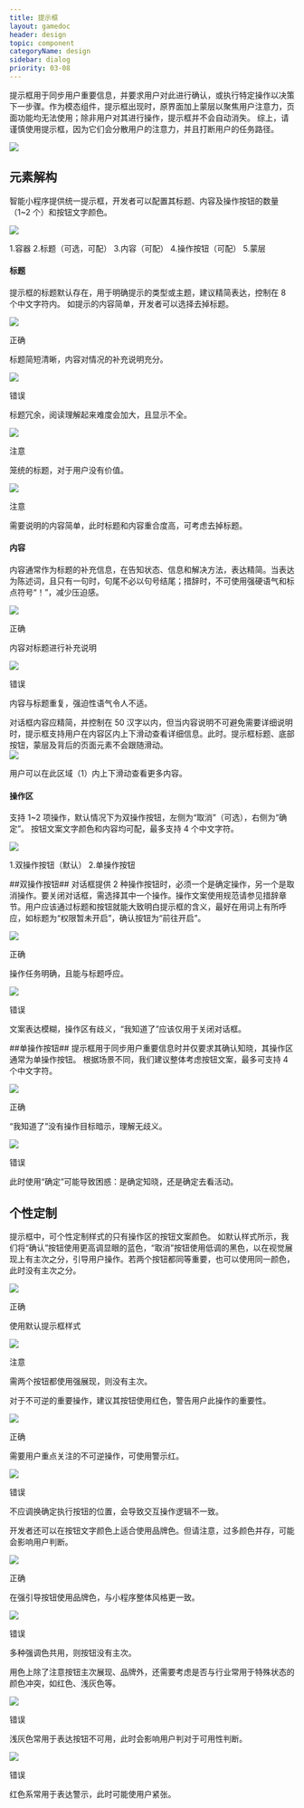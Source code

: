 ```yaml
---
title: 提示框
layout: gamedoc
header: design
topic: component
categoryName: design
sidebar: dialog
priority: 03-08
---
```

提示框用于同步用户重要信息，并要求用户对此进行确认，或执行特定操作以决策下一步骤。作为模态组件，提示框出现时，原界面加上蒙层以聚焦用户注意力，页面功能均无法使用；除非用户对其进行操作，提示框并不会自动消失。
综上，请谨慎使用提示框，因为它们会分散用户的注意力，并且打断用户的任务路径。
<div class="m-doc-custom-examples">
	<div class="m-doc-custom-examples-error ">
		<img src="/img/game/design/component/dialog/1.png">
	</div>
</div>

## 元素解构
智能小程序提供统一提示框，开发者可以配置其标题、内容及操作按钮的数量（1~2 个）和按钮文字颜色。
<div class="m-doc-custom-examples">
	<div class="m-doc-custom-examples-error ">
		<img src="/img/game/design/component/dialog/2.png">
		<p class="m-doc-custom-examples-text">1.容器
2.标题（可选，可配）
3.内容（可配）
4.操作按钮（可配）
5.蒙层</p>
	</div>
</div>

#### 标题
提示框的标题默认存在，用于明确提示的类型或主题，建议精简表达，控制在 8 个中文字符内。
如提示的内容简单，开发者可以选择去掉标题。
<div class="m-doc-custom-examples">
	<div class="m-doc-custom-examples-correct">
		<img src="/img/game/design/component/dialog/3-1.png">
		<p class="m-doc-custom-examples-title">正确</p><p class="m-doc-custom-examples-text">标题简短清晰，内容对情况的补充说明充分。</p>
	</div>
	<div class="m-doc-custom-examples-error ">
		<img src="/img/game/design/component/dialog/3-2.png">
		<p class="m-doc-custom-examples-title">错误</p><p class="m-doc-custom-examples-text">标题冗余，阅读理解起来难度会加大，且显示不全。</p>
	</div>
</div>


<div class="m-doc-custom-examples">
	<div class="m-doc-custom-examples-warning">
		<img src="/img/game/design/component/dialog/4-1.png">
		<p class="m-doc-custom-examples-title">注意</p><p class="m-doc-custom-examples-text">笼统的标题，对于用户没有价值。</p>
	</div>
	<div class="m-doc-custom-examples-warning">
		<img src="/img/game/design/component/dialog/4-2.png">
		<p class="m-doc-custom-examples-title">注意</p><p class="m-doc-custom-examples-text">需要说明的内容简单，此时标题和内容重合度高，可考虑去掉标题。</p>
	</div>
</div>

#### 内容
内容通常作为标题的补充信息，在告知状态、信息和解决方法，表达精简。当表达为陈述词，且只有一句时，句尾不必以句号结尾；措辞时，不可使用强硬语气和标点符号“！”，减少压迫感。
<div class="m-doc-custom-examples">
	<div class="m-doc-custom-examples-correct">
		<img src="/img/game/design/component/dialog/5-1.png">
		<p class="m-doc-custom-examples-title">正确</p><p class="m-doc-custom-examples-text">内容对标题进行补充说明</p>
	</div>
	<div class="m-doc-custom-examples-error ">
		<img src="/img/game/design/component/dialog/5-2.png">
		<p class="m-doc-custom-examples-title">错误</p><p class="m-doc-custom-examples-text">内容与标题重复，强迫性语气令人不适。</p>
	</div>
</div>
对话框内容应精简，并控制在 50 汉字以内，但当内容说明不可避免需要详细说明时，提示框支持用户在内容区内上下滑动查看详细信息。此时。提示框标题、底部按钮，蒙层及背后的页面元素不会跟随滑动。
<div class="m-doc-custom-examples">
	<div class="m-doc-custom-examples-error ">
		<img src="/img/game/design/component/dialog/6.png">
		<p class="m-doc-custom-examples-text">
			用户可以在此区域（1）内上下滑动查看更多内容。</p>
	</div>
</div>

#### 操作区
支持 1~2 项操作，默认情况下为双操作按钮，左侧为“取消”（可选），右侧为“确定”。
按钮文案文字颜色和内容均可配，最多支持 4 个中文字符。
<div class="m-doc-custom-examples">
	<div class="m-doc-custom-examples-error ">
		<img src="/img/game/design/component/dialog/7.png">
		<p class="m-doc-custom-examples-text">1.双操作按钮（默认）
2.单操作按钮</p>
	</div>
</div>

##双操作按钮##
对话框提供 2 种操作按钮时，必须一个是确定操作，另一个是取消操作。要关闭对话框，需选择其中一个操作。操作文案使用规范请参见措辞章节。用户应该通过标题和按钮就能大致明白提示框的含义，最好在用词上有所呼应，如标题为“权限暂未开启”，确认按钮为“前往开启”。
<div class="m-doc-custom-examples">
	<div class="m-doc-custom-examples-correct">
		<img src="/img/game/design/component/dialog/8-1.png">
		<p class="m-doc-custom-examples-title">正确</p><p class="m-doc-custom-examples-text">操作任务明确，且能与标题呼应。</p>
	</div>
	<div class="m-doc-custom-examples-error ">
		<img src="/img/game/design/component/dialog/8-2.png">
		<p class="m-doc-custom-examples-title">错误</p><p class="m-doc-custom-examples-text">文案表达模糊，操作区有歧义，“我知道了”应该仅用于关闭对话框。</p>
	</div>
</div>

##单操作按钮##
提示框用于同步用户重要信息时并仅要求其确认知晓，其操作区通常为单操作按钮。
根据场景不同，我们建议整体考虑按钮文案，最多可支持 4 个中文字符。
<div class="m-doc-custom-examples">
	<div class="m-doc-custom-examples-correct">
		<img src="/img/game/design/component/dialog/9-1.png">
		<p class="m-doc-custom-examples-title">正确</p><p class="m-doc-custom-examples-text">“我知道了”没有操作目标暗示，理解无歧义。</p>
	</div>
	<div class="m-doc-custom-examples-error ">
		<img src="/img/game/design/component/dialog/9-2.png">
		<p class="m-doc-custom-examples-title">错误</p><p class="m-doc-custom-examples-text">此时使用“确定”可能导致困惑：是确定知晓，还是确定去看活动。</p>
	</div>
</div>


## 个性定制
提示框中，可个性定制样式的只有操作区的按钮文案颜色。
如默认样式所示，我们将“确认”按钮使用更高调显眼的蓝色，“取消”按钮使用低调的黑色，以在视觉展现上有主次之分，引导用户操作。若两个按钮都同等重要，也可以使用同一颜色，此时没有主次之分。
<div class="m-doc-custom-examples">
	<div class="m-doc-custom-examples-correct">
		<img src="/img/game/design/component/dialog/10-1.png">
		<p class="m-doc-custom-examples-title">正确</p><p class="m-doc-custom-examples-text">使用默认提示框样式</p>
	</div>
	<div class="m-doc-custom-examples-warning">
		<img src="/img/game/design/component/dialog/10-2.png">
		<p class="m-doc-custom-examples-title">注意</p><p class="m-doc-custom-examples-text">需两个按钮都使用强展现，则没有主次。</p>
	</div>

</div>

对于不可逆的重要操作，建议其按钮使用红色，警告用户此操作的重要性。
<div class="m-doc-custom-examples">
	<div class="m-doc-custom-examples-correct">
		<img src="/img/game/design/component/dialog/11-1.png">
		<p class="m-doc-custom-examples-title">正确</p><p class="m-doc-custom-examples-text">需要用户重点关注的不可逆操作，可使用警示红。</p>
	</div>
	<div class="m-doc-custom-examples-error">
		<img src="/img/game/design/component/dialog/11-2.png">
		<p class="m-doc-custom-examples-title">错误</p><p class="m-doc-custom-examples-text">不应调换确定执行按钮的位置，会导致交互操作逻辑不一致。</p>
	</div>
</div>

开发者还可以在按钮文字颜色上适合使用品牌色。但请注意，过多颜色并存，可能会影响用户判断。
<div class="m-doc-custom-examples">
	<div class="m-doc-custom-examples-correct">
		<img src="/img/game/design/component/dialog/12-1.png">
		<p class="m-doc-custom-examples-title">正确</p><p class="m-doc-custom-examples-text">在强引导按钮使用品牌色，与小程序整体风格更一致。</p>
	</div>
	<div class="m-doc-custom-examples-error">
		<img src="/img/game/design/component/dialog/12-2.png">
		<p class="m-doc-custom-examples-title">错误</p><p class="m-doc-custom-examples-text">多种强调色共用，则按钮没有主次。
		</p>
	</div>
</div>

用色上除了注意按钮主次展现、品牌外，还需要考虑是否与行业常用于特殊状态的颜色冲突，如红色、浅灰色等。
<div class="m-doc-custom-examples">
	<div class="m-doc-custom-examples-error">
		<img src="/img/game/design/component/dialog/13-1.png">
		<p class="m-doc-custom-examples-title">错误</p><p class="m-doc-custom-examples-text">浅灰色常用于表达按钮不可用，此时会影响用户判对于可用性判断。</p>
	</div>
	<div class="m-doc-custom-examples-error">
		<img src="/img/game/design/component/dialog/13-2.png">
		<p class="m-doc-custom-examples-title">错误</p><p class="m-doc-custom-examples-text">红色系常用于表达警示，此时可能使用户紧张。</p>
	</div>
</div>


